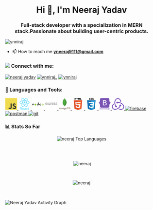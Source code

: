 
<h1 align="center">Hi 👋, I'm Neeraj Yadav</h1>
<h3 align="center">Full-stack developer with a specialization in MERN stack.Passionate about building user-centric products.</h3>

<p align="left">
  <img
    src="https://komarev.com/ghpvc/?username=ynniraj&label=Profile%20views&color=0e75b6&style=flat"
    alt="ynniraj"
  />
</p>

- 📫 How to reach me **yneeraj9111@gmail.com**

<h3 align="left"> <img
      src="https://emoji.slack-edge.com/T02ENN9T1FE/typingcat/694c7095d89e65d7.gif" 
  />  Connect with me:</h3>
<p align="left">
  <a href="https://www.linkedin.com/in/neeraj-yadav-b4b15521b" target="blank"
    ><img
      align="center"
      src="https://raw.githubusercontent.com/rahuldkjain/github-profile-readme-generator/master/src/images/icons/Social/linked-in-alt.svg"
      alt="neeraj yadav"
      height="30"
      width="40"
  /></a>
  <a href="https://twitter.com/ynniraj_" target="blank"
    ><img
      align="center"
      src="https://raw.githubusercontent.com/rahuldkjain/github-profile-readme-generator/master/src/images/icons/Social/twitter.svg"
      alt="ynniraj_"
      height="30"
      width="40"
  /></a>
  <a href="https://instagram.com/ynniraj" target="blank"
    ><img
      align="center"
      src="https://raw.githubusercontent.com/rahuldkjain/github-profile-readme-generator/master/src/images/icons/Social/instagram.svg"
      alt="ynniraj"
      height="30"
      width="40"
  /></a>
</p>

<h3 align="left">🚀 Languages and Tools:</h3>
<p align="left">
  <a
    href="https://developer.mozilla.org/en-US/docs/Web/JavaScript"
    target="_blank"
    rel="noreferrer"
  >
    <img
      src="https://raw.githubusercontent.com/devicons/devicon/master/icons/javascript/javascript-original.svg"
      alt="javascript"
      width="40"
      height="40"
    />
  </a>

  <a href="https://reactjs.org/" target="_blank" rel="noreferrer">
    <img
      src="https://raw.githubusercontent.com/devicons/devicon/master/icons/react/react-original-wordmark.svg"
      alt="react"
      width="40"
      height="40"
    />
  </a>

  <a href="https://nodejs.org" target="_blank" rel="noreferrer">
    <img
      src="https://raw.githubusercontent.com/devicons/devicon/master/icons/nodejs/nodejs-original-wordmark.svg"
      alt="nodejs"
      width="40"
      height="40"
    />
  </a>
  <a href="https://expressjs.com" target="_blank" rel="noreferrer">
    <img
      src="https://raw.githubusercontent.com/devicons/devicon/master/icons/express/express-original-wordmark.svg"
      alt="express"
      width="40"
      height="40"
    />
  </a>

  <a href="https://www.mongodb.com/" target="_blank" rel="noreferrer">
    <img
      src="https://raw.githubusercontent.com/devicons/devicon/master/icons/mongodb/mongodb-original-wordmark.svg"
      alt="mongodb"
      width="40"
      height="40"
    />
  </a>
  <a href="https://www.w3.org/html/" target="_blank" rel="noreferrer">
    <img
      src="https://raw.githubusercontent.com/devicons/devicon/master/icons/html5/html5-original-wordmark.svg"
      alt="html5"
      width="40"
      height="40"
    />
  </a>

  <a href="https://www.w3schools.com/css/" target="_blank" rel="noreferrer">
    <img
      src="https://raw.githubusercontent.com/devicons/devicon/master/icons/css3/css3-original-wordmark.svg"
      alt="css3"
      width="40"
      height="40"
    />
  </a>

  <a href="https://getbootstrap.com" target="_blank" rel="noreferrer">
    <img
      src="https://raw.githubusercontent.com/devicons/devicon/master/icons/bootstrap/bootstrap-plain-wordmark.svg"
      alt="bootstrap"
      width="40"
      height="40"
    />
  </a>
  <a href="https://redux.js.org" target="_blank" rel="noreferrer">
    <img
      src="https://raw.githubusercontent.com/devicons/devicon/master/icons/redux/redux-original.svg"
      alt="redux"
      width="40"
      height="40"
    />
  </a>

  <a href="https://firebase.google.com/" target="_blank" rel="noreferrer">
    <img
      src="https://www.vectorlogo.zone/logos/firebase/firebase-icon.svg"
      alt="firebase"
      width="40"
      height="40"
    />
  </a>
  <a href="https://postman.com" target="_blank" rel="noreferrer">
    <img
      src="https://www.vectorlogo.zone/logos/getpostman/getpostman-icon.svg"
      alt="postman"
      width="40"
      height="40"
    />
  </a>

  <a href="https://git-scm.com/" target="_blank" rel="noreferrer">
    <img
      src="https://www.vectorlogo.zone/logos/git-scm/git-scm-icon.svg"
      alt="git"
      width="40"
      height="40"
    />
  </a>
</p>

<h3 align="left">📊 Stats So Far</h3>

<p align="center"><img alt="neeraj Top Languages" src="https://github-readme-stats.vercel.app/api/top-langs/?username=ynniraj&langs_count=8&count_private=true&layout=compact&theme=react&hide_border=true&bg_color=0D1117" />
       
</p>
<br/>
<br/>
  <p align="center">&nbsp;<img align="center" src="https://github-readme-stats.vercel.app/api?username=ynniraj&show_icons=true&locale=en&theme=highcontrast" alt="neeraj" /></p>
<br>
<p align="center"><img align="center" src="https://github-readme-streak-stats.herokuapp.com/?user=ynniraj&&theme=highcontrast" alt="neeraj" /></p>
<br/>



<br/>
<img alt="Neeraj Yadav Activity Graph" src="https://activity-graph.herokuapp.com/graph?username=ynniraj&bg_color=0D1117&color=5BCDEC&line=5BCDEC&point=FFFFFF&hide_border=true" />

<br/>

